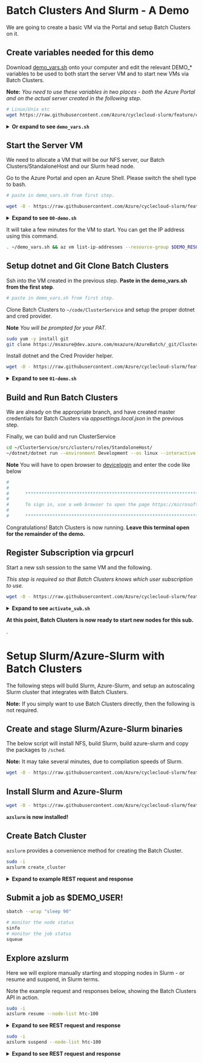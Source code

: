 # Batch Clusters And Slurm - A Demo

We are going to create a basic VM via the Portal and setup Batch Clusters on it.

## Create variables needed for this demo
Download [demo_vars.sh](https://raw.githubusercontent.com/Azure/cyclecloud-slurm/feature/csdemo/demo/demo_vars.sh) onto your computer and edit the relevant DEMO_* variables to be used to both start the server VM and to start new VMs via Batch Clusters.

__Note:__ _You need to use these variables in two places - both the Azure Portal and on the actual server created in the following step._
```bash
# Linux/Unix etc
wget https://raw.githubusercontent.com/Azure/cyclecloud-slurm/feature/csdemo/demo/demo_vars.sh
```

<details>
<summary><b>Or expand to see <code>demo_vars.sh</code></b></summary>

```bash
cat >~/demo_vars.sh<<EOF

## Enter your creds
export DEMO_SUBSCRIPTION_ID=""
export DEMO_TENANT_ID=""
export DEMO_CLIENT_ID=""
export DEMO_CLIENT_SECRET=""

## preferably use your ms username. 
export DEMO_USER=changeme
export DEMO_USER_SSH_PUB_KEY=""

## this will be created in 00-demo.sh
export DEMO_RESOURCE_GROUP=${DEMO_USER}-cs-demo-live

## pick your region and subnet id
export DEMO_REGION=southcentralus
export DEMO_SUBNET_ID="/subscriptions/$DEMO_SUBSCRIPTION_ID/resourceGroups/{}/providers/Microsoft.Network/virtualNetworks/{}/subnets/default"


## Note - this should be unique per region, if you are starting more than one.
export DEMO_SERVER_VM_NAME=cs-slurm-demo

#############################################
## The defaults for the below are likely fine
export DEMO_CLUSTER_NAME=csdemo
export DEMO_VM_SIZE=Standard_F2
export DEMO_SERVER_VM_SIZE=Standard_D4_v2

# Leave as default unless you have a reason to try a different branch.
export DEMO_ROOT=~/csdemo
export DEMO_BRANCH=feature/csdemo

EOF

chmod +x ~/demo_vars.sh

. ~/./demo_vars.sh
```

</details>


## Start the Server VM
We need to allocate a VM that will be our NFS server, our Batch Clusters/StandaloneHost and our Slurm head node.

Go to the Azure Portal and open an Azure Shell. Please switch the shell type to bash.

```bash
# paste in demo_vars.sh from first step. 
```

```bash
wget -O - https://raw.githubusercontent.com/Azure/cyclecloud-slurm/feature/csdemo/demo/00-demo.sh | bash -
```

<details>
<summary> <b>Expand to see <code>00-demo.sh</code></b> </summary>

```bash
#!/usr/bin/env bash
set -e
. ~/./demo_vars.sh
LOG=/tmp/00-demo.log
echo Begin 00-demo.sh 2>$LOG

# create the RG
echo Creating resource group $DEMO_REGION $DEMO_RESOURCE_GROUP...
az group create --location $DEMO_REGION --resource-group $DEMO_RESOURCE_GROUP 2>>$LOG
echo Done!

# download the template and parameters
echo Downloading server-arm.json, used to create the all purpose demo VM 
wget https://raw.githubusercontent.com/Azure/cyclecloud-slurm/feature/csdemo/demo/server-arm.json >>$LOG 2>&1 

echo Deploying server VM...
az deployment group create --resource-group $DEMO_RESOURCE_GROUP --template-file server-arm.json \
    --parameters "adminPublicKey=$DEMO_USER_SSH_PUB_KEY" \
    --parameters "adminUsername=$DEMO_USER" \
    --parameters "virtualNetworkId=$(echo $DEMO_SUBNET_ID | rev | cut -d/ -f3- | rev)" \
    --parameters "subnetName=$(echo $DEMO_SUBNET_ID | rev | cut -d/ -f-1 | rev)" \
    --parameters "location=$DEMO_REGION" \
    --parameters "virtualMachineName=$DEMO_SERVER_VM_NAME" \
    --parameters "virtualMachineComputerName1=$DEMO_SERVER_VM_NAME" \
    --parameters "virtualMachineRG=$DEMO_RESOURCE_GROUP" \
    --parameters "osDiskType=Premium_LRS" \
    --parameters "osDiskDeleteOption=DELETE" \
    --parameters "virtualMachineSize=Standard_D4s_v3" \
    --parameters "enableAcceleratedNetworking=true" \
    --parameters "nicDeleteOption=Detach" \
    --parameters "zone=1" \
    --parameters "networkInterfaceName1=$DEMO_SERVER_VM_NAME-299z1" 1>&2 2>>$LOG
echo done!
```

</details>

It will take a few minutes for the VM to start. You can get the IP address using this command.
```bash
. ~/demo_vars.sh && az vm list-ip-addresses --resource-group $DEMO_RESOURCE_GROUP --name $DEMO_SERVER_VM_NAME | jq -r '.[0].virtualMachine.network.privateIpAddresses[]'
```


## Setup dotnet and Git Clone Batch Clusters
Ssh into the VM created in the previous step. __Paste in the demo_vars.sh from the first step__.

```bash
# paste in demo_vars.sh from first step. 
```

Clone Batch Clusters to `~/code/ClusterService` and setup the proper dotnet and cred provider.

__Note__ _You will be prompted for your PAT._
```bash
sudo yum -y install git
git clone https://msazure@dev.azure.com/msazure/AzureBatch/_git/ClusterService ~/ClusterService -b integration/slurm
```

Install dotnet and the Cred Provider helper.
```bash
wget -O - https://raw.githubusercontent.com/Azure/cyclecloud-slurm/feature/csdemo/demo/01-demo.sh | bash -
```

<details>
<summary><b>Expand to see <code>01-demo.sh</code></b></summary>

```bash
#!/usr/bin/env bash
set -e

LOG=/tmp/01-demo.log
. ~/./demo_vars.sh

echo Running 01-demo.sh at $date > $LOG

echo see $LOG for more detail

##############################################
## Install dotnet
echo Downloading dotnet-sdk 6.0.402 and installing to $HOME/dotnet
wget https://download.visualstudio.microsoft.com/download/pr/d3e46476-4494-41b7-a628-c517794c5a6a/6066215f6c0a18b070e8e6e8b715de0b/dotnet-sdk-6.0.402-linux-x64.tar.gz 2>> $LOG
mkdir -p $HOME/dotnet
tar zxf dotnet-sdk-6.0.402-linux-x64.tar.gz -C $HOME/dotnet 2>> $LOG

echo Installing cred provider from Microsoft helpers.
# install cred provider
wget -O - https://raw.githubusercontent.com/microsoft/artifacts-credprovider/master/helpers/installcredprovider.sh | bash - 2>> $LOG


echo Creating ~/ClusterService/src/clusters/roles/StandaloneHost/appsettings.local.json with MasterAppClient credentials.
##############################################
## setup ClusterService
. ~/./demo_vars.sh

cat >~/ClusterService/src/clusters/roles/StandaloneHost/appsettings.local.json <<EOF
{
  "Azure": {
    "CoreCredentials": {
      "MasterAppClient": {
        "TenantId": "$DEMO_TENANT_ID",
        "ClientId": "$DEMO_CLIENT_ID",
        "ClientSecret": "$DEMO_CLIENT_SECRET"
      }
    }
  }
}
EOF
```

</details>

## Build and Run Batch Clusters
We are already on the appropriate branch, and have created master credentials for Batch Clusters via _appsettings.local.json_ in the previous step.

Finally, we can build and run ClusterService
```bash
cd ~/ClusterService/src/clusters/roles/StandaloneHost/
~/dotnet/dotnet run --environment Development --os linux --interactive
```

__Note__ You will have to open browser to [devicelogin](https://microsoft.com/devicelogin) and enter the code like below
```bash
# 
#
#      **********************************************************************
#  
#      To sign in, use a web browser to open the page https://microsoft.com/devicelogin and enter the code XXYYZZAA12 to authenticate.
#  
#      **********************************************************************
```

Congratulations! Batch Clusters is now running. __Leave this terminal open for the remainder of the demo.__

## Register Subscription via grpcurl

Start a new ssh session to the same VM and the following. 

_This step is required so that Batch Clusters knows which user subscription to use._
```bash
wget -O - https://raw.githubusercontent.com/Azure/cyclecloud-slurm/feature/csdemo/demo/activate_sub.sh | bash -
```

<details>
<summary><b>Expand to see <code>activate_sub.sh</code></b></summary>

```bash
#!/usr/bin/env
set -e
. ~/./demo_vars.sh
cd
wget https://github.com/fullstorydev/grpcurl/releases/download/v1.8.7/grpcurl_1.8.7_linux_x86_64.tar.gz
tar xzf grpcurl_1.8.7_linux_x86_64.tar.gz
~/grpcurl -insecure -d '{"id": "'${DEMO_SUBSCRIPTION_ID}'", "properties": {"tenant_id": "5678", "registration_state": "Registered", "registration_date": "2021-02-01T14:01:01Z"}}' localhost:5679 microsoft.batchclusters.Service/CreateOrUpdateSubscription
```

</details>

__At this point, Batch Clusters is now ready to start new nodes for this sub.__



.
# Setup Slurm/Azure-Slurm with Batch Clusters
The following steps will build Slurm, Azure-Slurm, and setup an autoscaling Slurm cluster that integrates with Batch Clusters.

__Note:__ If you simply want to use Batch Clusters directly, then the following is not required. 

## Create and stage Slurm/Azure-Slurm binaries

The below script will install NFS, build Slurm, build azure-slurm and copy the packages to `/sched`. 

__Note:__ It may take several minutes, due to compilation speeds of Slurm.
```bash
wget -O - https://raw.githubusercontent.com/Azure/cyclecloud-slurm/feature/csdemo/demo/02-demo.sh | bash -
```

## Install Slurm and Azure-Slurm
```bash
wget -O - https://raw.githubusercontent.com/Azure/cyclecloud-slurm/feature/csdemo/demo/03-demo.sh | bash -
```
__`azslurm` is now installed!__

## Create Batch Cluster
`azslurm` provides a convenience method for creating the Batch Cluster. 
```bash
sudo -i
azslurm create_cluster
```

<details>
<summary><b>Expand to example REST request and response</b></summary>

```
PUT /subscriptions/XXXXXXXXX-XXXX-XXXX-XXXX-XXXXXXXXXXXX/resourceGroups/ryhamel-cs-demo-live-pre/providers/Microsoft.AzureHPC/clusters/csdemo HTTP/1.1
Host: localhost:5677
Accept-Encoding: identity
Content-Length: 152
Accept: application/json
Content-Type: application/json
User-Agent: Swagger-Codegen/1.0.0/python
```



```javascript
{
  "tags": {
    "Owner": "ryhamel"
  },
  "networkProfile": {
    "publicNetworkAccess": "Disabled",
    "nodeManagementAccess": {
      "defaultAction": "Allow",
      "ipRules": []
    }
  }
}
```

```bash
curl -H "Content-Type: application/json"  https://localhost:5677/subscriptions/$DEMO_SUBSCRIPTION_ID/resourceGroups/$DEMO_RESOURCE_GROP/providers/Microsoft.AzureHPC/clusters/$DEMO_CLUSTER_NAME -d '{
  "tags": {
    "Owner": "'$DEMO_USER'"
  },
  "networkProfile": {
    "publicNetworkAccess": "Disabled",
    "nodeManagementAccess": {
      "defaultAction": "Allow",
      "ipRules": []
    }
  }
}'
```
</details>

## Submit a job as $DEMO_USER!
```bash
sbatch --wrap "sleep 90"

# monitor the node status
sinfo
# monitor the job status
squeue
```

## Explore azslurm
Here we will explore manually starting and stopping nodes in Slurm - or resume and suspend, in Slurm terms.

Note the example request and responses below, showing the Batch Clusters API in action.
```bash
sudo -i
azslurm resume --node-list htc-100
```
<details>
<summary><b>Expand to see REST request and response</b></summary>

```
PUT /subscriptions/XXXXXXXXX-XXXX-XXXX-XXXX-XXXXXXXXXXXX/resourceGroups/ryhamel-cs-demo-live-pre/providers/Microsoft.AzureHPC/clusters/csdemo/nodes/htc-100 HTTP/1.1
Host: localhost:5677
Accept-Encoding: identity
Content-Length: 1529
Accept: application/json
Content-Type: application/json
User-Agent: Swagger-Codegen/1.0.0/python
```


The JSON body
```javascript
{
  "virtualMachineProfile": {
    "scalesetType": "Flex",
    "subnetId": "/subscriptions/XXXXXXXXX-XXXX-XXXX-XXXX-XXXXXXXXXXXX/resourceGroups/ryhamel-persistent/providers/Microsoft.Network/virtualNetworks/ryhamelgoddardvnet/subnets/default",
    "vmSize": "Standard_F2",
    "region": "southcentralus",
    "imageReference": {
      "publisher": "Canonical",
      "offer": "UbuntuServer",
      "sku": "18.04-LTS",
      "version": "latest"
    },
    "adminAccess": {
      "userName": "ryhamel",
      "publicKey": "ssh-rsa AAAAB..."
    },
    "cloudInit": "#!/bin/bash\nNFS_SRV=10.1.0.25\napt install -y nfs-common\nCLUSTER_NAME=csdemo\nmkdir -p /sched\nmkdir -p /shared\nmount -t nfs $NFS_SRV:/mnt/exports/sched /sched\nmount -t nfs $NFS_SRV:/mnt/exports/shared /shared\ncd \ntar xzf /sched/azure-slurm-install-pkg-3.0.0.tar.gz\ncd azure-slurm-install\ncat > bootstrap.json<<EOF\n{\n    \"cluster_name\": \"\",\n    \"node_name\": \"scheduler\",\n    \"slurm\": {\n        \"version\": \"20.05.3\",\n        \"accounting\": {\"enabled\": false}\n    },\n    \"hostname\": \"localhost\"\n}\nEOF\n./install.sh --bootstrap-config bootstrap.json --mode execute",
    "tags": {
      "Owner": "ryhamel"
    }
  }
}
```



The cloud-init script.
```bash
#!/bin/bash
NFS_SRV=10.1.0.25
apt install -y nfs-common
CLUSTER_NAME=csdemo
mkdir -p /sched
mkdir -p /shared
mount -t nfs $NFS_SRV:/mnt/exports/sched /sched
mount -t nfs $NFS_SRV:/mnt/exports/shared /shared
cd 
tar xzf /sched/azure-slurm-install-pkg-3.0.0.tar.gz
cd azure-slurm-install
cat > bootstrap.json<<EOF
{
    "cluster_name": "",
    "node_name": "scheduler",
    "slurm": {
        "version": "20.05.3",
        "accounting": {"enabled": false}
    },
    "hostname": "localhost"
}
EOF
./install.sh --bootstrap-config bootstrap.json --mode execute
```

And the response
```javascript
{
    "name": "htc-100",
    "clusterName": null,
    "resourceGroup": null,
    "subscriptionId": null,
    "properties": {
        "virtualMachineProfile": {
            "scalesetType": 1,
            "subnetId": "/subscriptions/XXXXXXXXX-XXXX-XXXX-XXXX-XXXXXXXXXXXX/resourceGroups/ryhamel-persistent/providers/Microsoft.Network/virtualNetworks/ryhamelgoddardvnet/subnets/default",
            "vmSize": "Standard_F2",
            "region": "southcentralus",
            "imageReference": {
                "publisher": "Canonical",
                "offer": "UbuntuServer",
                "sku": "18.04-LTS",
                "version": "latest"
            },
            "adminAccess": {
                "userName": "ryhamel",
                "publicKey": "ssh-rsa AAAA..."
            },
            "cloudInit": "#!/bin/bash\\nNFS_SRV=10.1.0.25\\napt install -y nfs-common\\nCLUSTER_NAME=csdemo\\nmkdir -p /sched\\nmkdir -p /shared\\nmount -t nfs $NFS_SRV:/mnt/exports/sched /sched\\nmount -t nfs $NFS_SRV:/mnt/exports/shared /shared\\ncd \\ntar xzf /sched/azure-slurm-install-pkg-3.0.0.tar.gz\\ncd azure-slurm-install\\ncat > bootstrap.json<<EOF\\n{\\n    \\"cluster_name\\": \\"\\",\\n    \\"node_name\\": \\"scheduler\\",\\n    \\"slurm\\": {\\n        \\"version\\": \\"20.05.3\\",\\n        \\"accounting\\": {\\"enabled\\": false}\\n    },\\n    \\"hostname\\": \\"localhost\\"\\n}\\nEOF\\n./install.sh --bootstrap-config bootstrap.json --mode execute",
            "tags": {
                "Owner": "ryhamel"
            }
        }
    }
}
```

```bash
curl -X PUT -H "Content-Type: application/json"  https://localhost:5677/subscriptions/$DEMO_SUBSCRIPTION_ID/resourceGroups/$DEMO_RESOURCE_GROP/providers/Microsoft.AzureHPC/clusters/$DEMO_CLUSTER_NAME/nodes/htc-100 -d '{(INSERT JSON HERE)}'
```

</details>

```bash
sudo -i
azslurm suspend --node-list htc-100
```

<details>
<summary><b>Expand to see REST request and response</b></summary>

```
DELETE /subscriptions/XXXXXXXXX-XXXX-XXXX-XXXX-XXXXXXXXXXXX/resourceGroups/ryhamel-cs-demo-live-pre/providers/Microsoft.AzureHPC/clusters/csdemo/nodes/htc-100 HTTP/1.1
Host: localhost:5677
Accept-Encoding: identity
Content-Length: 2
Accept: application/json
User-Agent: Swagger-Codegen/1.0.0/python
Content-Type: application/json
```

```bash
curl -X DELETE https://localhost:5677/subscriptions/$DEMO_SUBSCRIPTION_ID/resourceGroups/$DEMO_RESOURCE_GROP/providers/Microsoft.AzureHPC/clusters/$DEMO_CLUSTER_NAME/nodes/htc-100
```

The json body and response are empty.

</details>

